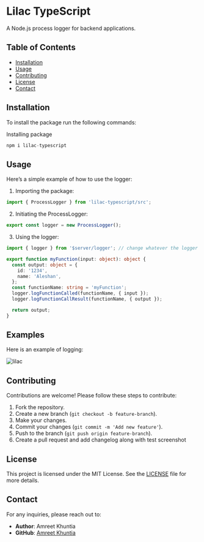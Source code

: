 # Lilac TypeScript

A Node.js process logger for backend applications.

## Table of Contents

- [Installation](#installation)
- [Usage](#usage)
- [Contributing](#contributing)
- [License](#license)
- [Contact](#contact)

## Installation

To install the package run the following commands:

Installing package

```typescript
npm i lilac-typescript
```

## Usage

Here’s a simple example of how to use the logger:

1. Importing the package:

```typescript
import { ProcessLogger } from 'lilac-typescript/src';
```

2. Initiating the ProcessLogger:

```typescript
export const logger = new ProcessLogger();
```

3. Using the logger:

```typescript
import { logger } from '$server/logger'; // change whatever the logger path is

export function myFunction(input: object): object {
  const output: object = {
    id: '1234',
    name: 'Aleshan',
  };
  const functionName: string = 'myFunction';
  logger.logFunctionCalled(functionName, { input });
  logger.logFunctionCallResult(functionName, { output });

  return output;
}
```

## Examples

Here is an example of logging:

![lilac](https://github.com/user-attachments/assets/06c93b1f-b219-4ce0-ad66-b253c699e14f)

## Contributing

Contributions are welcome! Please follow these steps to contribute:

1. Fork the repository.
2. Create a new branch (`git checkout -b feature-branch`).
3. Make your changes.
4. Commit your changes (`git commit -m 'Add new feature'`).
5. Push to the branch (`git push origin feature-branch`).
6. Create a pull request and add changelog along with test screenshot

## License

This project is licensed under the MIT License. See the [LICENSE](LICENSE) file for more details.

## Contact

For any inquiries, please reach out to:

- **Author**: Amreet Khuntia
- **GitHub**: [Amreet Khuntia](https://github.com/AmreetKumarkhuntia)
